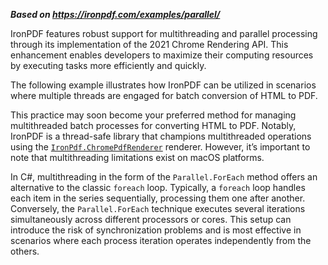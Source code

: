 ***Based on <https://ironpdf.com/examples/parallel/>***

IronPDF features robust support for multithreading and parallel processing through its implementation of the 2021 Chrome Rendering API. This enhancement enables developers to maximize their computing resources by executing tasks more efficiently and quickly.

The following example illustrates how IronPDF can be utilized in scenarios where multiple threads are engaged for batch conversion of HTML to PDF.

This practice may soon become your preferred method for managing multithreaded batch processes for converting HTML to PDF. Notably, IronPDF is a thread-safe library that champions multithreaded operations using the [`IronPdf.ChromePdfRenderer`](https://ironpdf.com/object-reference/api/IronPdf.ChromePdfRenderer.html) renderer. However, it’s important to note that multithreading limitations exist on macOS platforms.

In C#, multithreading in the form of the `Parallel.ForEach` method offers an alternative to the classic `foreach` loop. Typically, a `foreach` loop handles each item in the series sequentially, processing them one after another. Conversely, the `Parallel.ForEach` technique executes several iterations simultaneously across different processors or cores. This setup can introduce the risk of synchronization problems and is most effective in scenarios where each process iteration operates independently from the others.